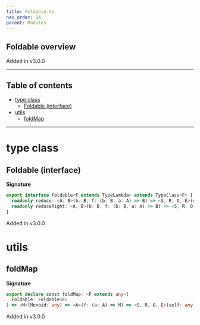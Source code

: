 ```yaml
---
title: Foldable.ts
nav_order: 14
parent: Modules
---
```


## Foldable overview

Added in v3.0.0

---

<h2 class="text-delta">Table of contents</h2>

- [type class](#type-class)
  - [Foldable (interface)](#foldable-interface)
- [utils](#utils)
  - [foldMap](#foldmap)

---

# type class

## Foldable (interface)

**Signature**

```ts
export interface Foldable<F extends TypeLambda> extends TypeClass<F> {
  readonly reduce: <A, B>(b: B, f: (b: B, a: A) => B) => <S, R, O, E>(self: Kind<F, S, R, O, E, A>) => B
  readonly reduceRight: <A, B>(b: B, f: (b: B, a: A) => B) => <S, R, O, E>(self: Kind<F, S, R, O, E, A>) => B
}
```

Added in v3.0.0

# utils

## foldMap

**Signature**

```ts
export declare const foldMap: <F extends any>(
  Foldable: Foldable<F>
) => <M>(Monoid: any) => <A>(f: (a: A) => M) => <S, R, O, E>(self: any) => M
```

Added in v3.0.0
